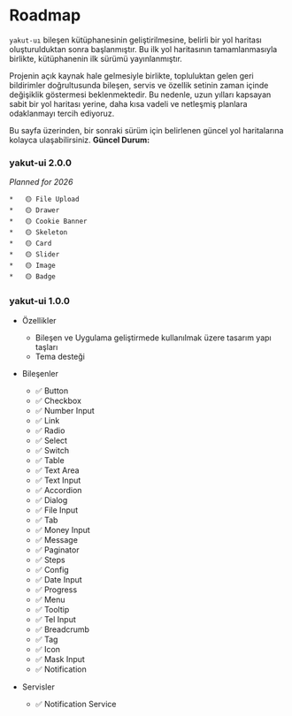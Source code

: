 # Roadmap

`yakut-uı` bileşen kütüphanesinin geliştirilmesine, belirli bir yol haritası oluşturulduktan sonra başlanmıştır.
Bu ilk yol haritasının tamamlanmasıyla birlikte, kütüphanenin ilk sürümü yayınlanmıştır.

Projenin açık kaynak hale gelmesiyle birlikte, topluluktan gelen geri bildirimler doğrultusunda bileşen, servis
ve özellik setinin zaman içinde değişiklik göstermesi beklenmektedir. Bu nedenle, uzun yılları kapsayan sabit
bir yol haritası yerine, daha kısa vadeli ve netleşmiş planlara odaklanmayı tercih ediyoruz.

Bu sayfa üzerinden, bir sonraki sürüm için belirlenen güncel yol haritalarına kolayca ulaşabilirsiniz.
**Güncel Durum:**

### yakut-ui 2.0.0

*Planned for 2026*

    *   🟡 File Upload
    *   🟡 Drawer
    *   🟡 Cookie Banner
    *   🟡 Skeleton
    *   🟡 Card
    *   🟡 Slider
    *   🟡 Image
    *   🟡 Badge

### yakut-ui 1.0.0

* Özellikler
    * Bileşen ve Uygulama geliştirmede kullanılmak üzere tasarım yapı taşları
    * Tema desteği
* Bileşenler
    * ✅ Button
    * ✅ Checkbox
    * ✅ Number Input
    * ✅ Link
    * ✅ Radio
    * ✅ Select
    * ✅ Switch
    * ✅ Table
    * ✅ Text Area
    * ✅ Text Input
    * ✅ Accordion
    * ✅ Dialog
    * ✅ File Input
    * ✅ Tab
    * ✅ Money Input
    * ✅ Message
    * ✅ Paginator
    * ✅ Steps
    * ✅ Config
    * ✅ Date Input
    * ✅ Progress
    * ✅ Menu
    * ✅ Tooltip
    * ✅ Tel Input
    * ✅ Breadcrumb
    * ✅ Tag
    * ✅ Icon
    * ✅ Mask Input
    * ✅ Notification

* Servisler
    * ✅ Notification Service
